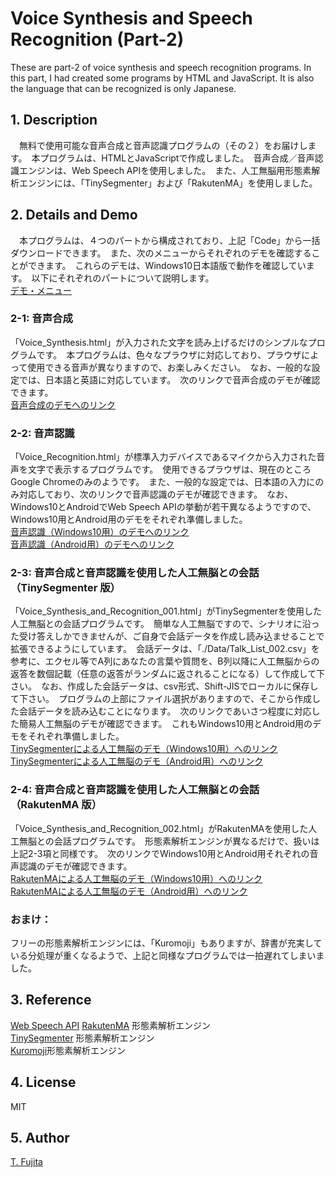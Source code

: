 # Voice Synthesis and Speech Recognition (Part-2)
These are part-2 of voice synthesis and speech recognition programs. In this part, I had created some programs by HTML and JavaScript. It is also the language that can be recognized is only Japanese.

## 1. Description
　無料で使用可能な音声合成と音声認識プログラムの（その２）をお届けします。　本プログラムは、HTMLとJavaScriptで作成しました。　音声合成／音声認識エンジンは、Web Speech APIを使用しました。　また、人工無脳用形態素解析エンジンには、「TinySegmenter」および「RakutenMA」を使用しました。

## 2. Details and Demo
　本プログラムは、４つのパートから構成されており、上記「Code」から一括ダウンロードできます。　また、次のメニューからそれぞれのデモを確認することができます。　これらのデモは、Windows10日本語版で動作を確認しています。　以下にそれぞれのパートについて説明します。  
 [デモ・メニュー](https://to-fujita.github.io/Voice-Synthesis-and-Speech-Recognition_-Part_2-/index.html)  

### 2-1: 音声合成
「Voice_Synthesis.html」が入力された文字を読み上げるだけのシンプルなプログラムです。　本プログラムは、色々なプラウザに対応しており、プラウザによって使用できる音声が異なりますので、お楽しみください。　なお、一般的な設定では、日本語と英語に対応しています。　次のリンクで音声合成のデモが確認できます。  
[音声合成のデモへのリンク](https://to-fujita.github.io/Voice-Synthesis-and-Speech-Recognition_-Part_2-/Voice_Synthesis.html)  

### 2-2: 音声認識
「Voice_Recognition.html」が標準入力デバイスであるマイクから入力された音声を文字で表示するプログラムです。　使用できるプラウザは、現在のところGoogle Chromeのみのようです。　また、一般的な設定では、日本語の入力にのみ対応しており、次のリンクで音声認識のデモが確認できます。　なお、Windows10とAndroidでWeb Speech APIの挙動が若干異なるようですので、Windows10用とAndroid用のデモをそれぞれ準備しました。  
[音声認識（Windows10用）のデモへのリンク](https://to-fujita.github.io/Voice-Synthesis-and-Speech-Recognition_-Part_2-/Voice_Recognition.html)  
[音声認識（Android用）のデモへのリンク](https://to-fujita.github.io/Voice-Synthesis-and-Speech-Recognition_-Part_2-/Voice_Recognition_Android.html)  

### 2-3: 音声合成と音声認識を使用した人工無脳との会話（TinySegmenter 版）
「Voice_Synthesis_and_Recognition_001.html」がTinySegmenterを使用した人工無脳との会話プログラムです。　簡単な人工無脳ですので、シナリオに沿った受け答えしかできませんが、ご自身で会話データを作成し読み込ませることで拡張できるようにしています。　会話データは、「./Data/Talk_List_002.csv」を参考に、エクセル等でA列にあなたの言葉や質問を、B列以降に人工無脳からの返答を数個記載（任意の返答がランダムに返されることになる）して作成して下さい。　なお、作成した会話データは、csv形式、Shift-JISでローカルに保存して下さい。　プログラムの上部にファイル選択がありますので、そこから作成した会話データを読み込むことになります。　次のリンクであいさつ程度に対応した簡易人工無脳のデモが確認できます。　これもWindows10用とAndroid用のデモをそれぞれ準備しました。  
[TinySegmenterによる人工無脳のデモ（Windows10用）へのリンク](https://to-fujita.github.io/Voice-Synthesis-and-Speech-Recognition_-Part_2-/Voice_Synthesis_and_Recognition_001.html)  
[TinySegmenterによる人工無脳のデモ（Android用）へのリンク](https://to-fujita.github.io/Voice-Synthesis-and-Speech-Recognition_-Part_2-/Voice_Synthesis_and_Recognition_001_Android.html)  

### 2-4: 音声合成と音声認識を使用した人工無脳との会話（RakutenMA 版）
「Voice_Synthesis_and_Recognition_002.html」がRakutenMAを使用した人工無脳との会話プログラムです。　形態素解析エンジンが異なるだけで、扱いは上記2-3項と同様です。　次のリンクでWindows10用とAndroid用それぞれの音声認識のデモが確認できます。  
[RakutenMAによる人工無脳のデモ（Windows10用）へのリンク](https://to-fujita.github.io/Voice-Synthesis-and-Speech-Recognition_-Part_2-/Voice_Synthesis_and_Recognition_002.html)  
[RakutenMAによる人工無脳のデモ（Android用）へのリンク](https://to-fujita.github.io/Voice-Synthesis-and-Speech-Recognition_-Part_2-/Voice_Synthesis_and_Recognition_002_Android.html)  

### おまけ：
フリーの形態素解析エンジンには、「Kuromoji」もありますが、辞書が充実している分処理が重くなるようで、上記と同様なプログラムでは一拍遅れてしまいました。  

## 3. Reference
[Web Speech API](https://developer.mozilla.org/ja/docs/Web/API/Web_Speech_API)
[RakutenMA](https://github.com/rakuten-nlp/rakutenma/blob/master/README-ja.md) 形態素解析エンジン  
[TinySegmenter](http://chasen.org/~taku/software/TinySegmenter/) 形態素解析エンジン  
[Kuromoji](https://www.atilika.com/ja/kuromoji/)形態素解析エンジン  
[]()

## 4. License
MIT  

## 5. Author
[T. Fujita](https://github.com/To-Fujita)  
